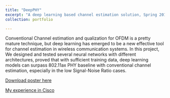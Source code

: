 ```yaml
---
title: "DeepPHY"
excerpt: "A deep learning based channel estimation solution, Spring 2019, Cisco Innovation Labs <br/><img src='/images/portfolio-2-small.png'>"
collection: portfolio

---
```


Conventional Channel estimation and qualization for OFDM is a pretty mature technique, but deep learning has emerged to be a new effective tool for channel estimation in wireless communication systems. In this project, We designed and tested several neural networks with different architectures, proved that with sufficient training data, deep learning models can surpass 802.11ax PHY baseline with conventional channel estimation, especially in the low Signal-Noise Ratio cases.

[Download poster here](http://changshiraine.github.io/files/cisco_DeepPHY.pdf)

[My experience in Cisco](https://www.facebook.com/WeAreCIIP/posts/the-cisco-international-internship-program-is-a-year-long-program-that-runs-from/2026138904174365/)

